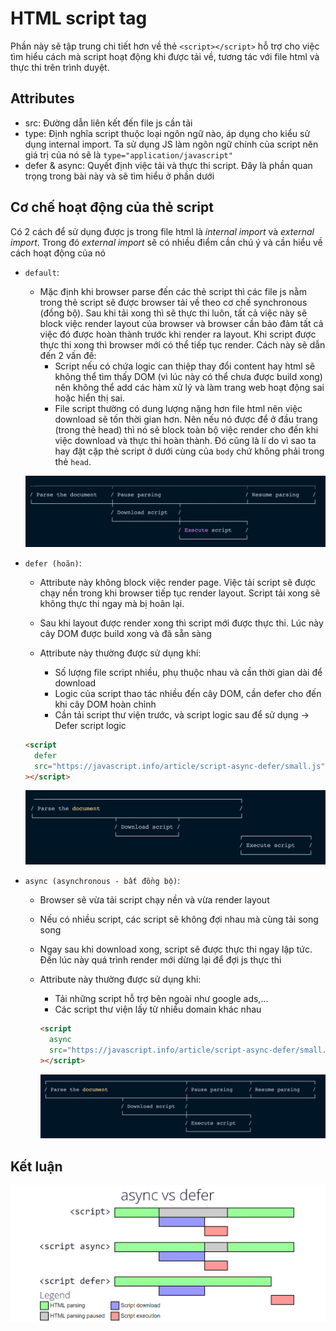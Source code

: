 # HTML script tag

Phần này sẽ tập trung chi tiết hơn về thẻ `<script></script>` hỗ trợ cho việc tìm hiểu cách mà script hoạt động khi được tải về, tương tác với file html và thực thi trên trình duyệt.

## Attributes

- src: Đường dẫn liên kết đến file js cần tải
- type: Định nghĩa script thuộc loại ngôn ngữ nào, áp dụng cho kiểu sử dụng internal import. Ta sử dụng JS làm ngôn ngữ chính của script nên giá trị của nó sẽ là `type="application/javascript"`
- defer & async: Quyết định việc tải và thực thi script. Đây là phần quan trọng trong bài này và sẽ tìm hiểu ở phần dưới

## Cơ chế hoạt động của thẻ script

Có 2 cách để sử dụng được js trong file html là _internal import_ và _external import_. Trong đó _external import_ sẽ có nhiều điểm cần chú ý và cần hiểu về cách hoạt động của nó

- `default`:

  - Mặc định khi browser parse đến các thẻ script thì các file js nằm trong thẻ script sẽ được browser tải về theo cơ chế synchronous (đồng bộ). Sau khi tải xong thì sẽ thực thi luôn, tất cả việc này sẽ block việc render layout của browser và browser cần bảo đảm tất cả việc đó được hoàn thành trước khi render ra layout. Khi script được thực thi xong thì browser mới có thể tiếp tục render. Cách này sẽ dẫn đến 2 vấn đề:
    - Script nếu có chứa logic can thiệp thay đổi content hay html sẽ không thể tìm thấy DOM (vì lúc này có thể chưa được build xong) nên không thể add các hàm xử lý và làm trang web hoạt động sai hoặc hiển thị sai.
    - File script thường có dung lượng nặng hơn file html nên việc download sẽ tốn thời gian hơn. Nên nếu nó được để ở đầu trang (trong thẻ head) thì nó sẽ block toàn bộ việc render cho đến khi việc download và thực thi hoàn thành. Đó cũng là lí do vì sao ta hay đặt cặp thẻ script ở dưới cùng của `body` chứ không phải trong thẻ `head`.

  ![](../images/load-script-default.png)

- `defer (hoãn)`:

  - Attribute này không block việc render page. Việc tải script sẽ được chạy nền trong khi browser tiếp tục render layout. Script tải xong sẽ không thực thi ngay mà bị hoãn lại.

  - Sau khi layout được render xong thì script mới được thực thi. Lúc này cây DOM được build xong và đã sẵn sàng

  - Attribute này thường được sử dụng khi:
    - Số lượng file script nhiều, phụ thuộc nhau và cần thời gian dài để download
    - Logic của script thao tác nhiều đến cây DOM, cần defer cho đến khi cây DOM hoàn chỉnh
    - Cần tải script thư viện trước, và script logic sau để sử dụng -> Defer script logic

  ```html
  <script
    defer
    src="https://javascript.info/article/script-async-defer/small.js"
  ></script>
  ```

  ![](../images/load-script-defer.png)

- `async (asynchronous - bất đồng bộ)`:

  - Browser sẽ vừa tải script chạy nền và vừa render layout
  - Nếu có nhiều script, các script sẽ không đợi nhau mà cùng tải song song
  - Ngay sau khi download xong, script sẽ được thực thi ngay lập tức. Đến lúc này quá trình render mới dừng lại để đợi js thực thi
  - Attribute này thường được sử dụng khi:

    - Tải những script hỗ trợ bên ngoài như google ads,...
    - Các script thư viện lấy từ nhiều domain khác nhau

    ```html
    <script
      async
      src="https://javascript.info/article/script-async-defer/small.js"
    ></script>
    ```

    ![](../images/load-script-async.png)

## Kết luận

![](../images/general-script-load.png)
